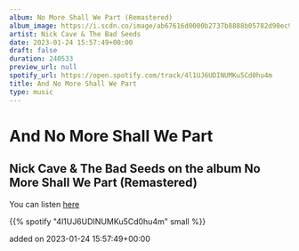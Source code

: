 ```yaml
---
album: No More Shall We Part (Remastered)
album_image: https://i.scdn.co/image/ab67616d0000b2737b8888b05782d90ec99be382
artist: Nick Cave & The Bad Seeds
date: 2023-01-24 15:57:49+00:00
draft: false
duration: 240533
preview_url: null
spotify_url: https://open.spotify.com/track/4l1UJ6UDINUMKu5Cd0hu4m
title: And No More Shall We Part
type: music
---
```



# And No More Shall We Part

## Nick Cave & The Bad Seeds on the album No More Shall We Part (Remastered)

You can listen [here](https://open.spotify.com/track/4l1UJ6UDINUMKu5Cd0hu4m)

{{% spotify "4l1UJ6UDINUMKu5Cd0hu4m" small %}}

added on 2023-01-24 15:57:49+00:00
